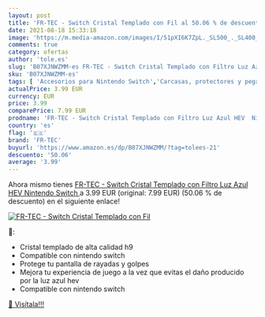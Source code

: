```yaml
---
layout: post
title: 'FR-TEC - Switch Cristal Templado con Fil al 50.06 % de descuento'
date: 2021-08-18 15:33:18
image: 'https://m.media-amazon.com/images/I/51pXI6K7ZpL._SL500_._SL400_.jpg'
comments: true
category: ofertas
author: 'tole.es'
slug: 'B07XJNWZMM-es FR-TEC - Switch Cristal Templado con Filtro Luz Azul HEV...'
sku: 'B07XJNWZMM-es'
tags: [ 'Accesorios para Nintendo Switch','Carcasas, protectores y pegatinas para Nintendo Switch','Hardware y juegos para Nintendo Switch','Protectores de pantalla para Nintendo Switch','Videojuegos','fr-tec','nintendo', ]
actualPrice: 3.99 EUR
currency: EUR
price: 3.99
comparePrice: 7.99 EUR
prodname: 'FR-TEC - Switch Cristal Templado con Filtro Luz Azul HEV  Nintendo Switch '
country: 'es'
flag: '🇪🇸'
brand: 'FR-TEC'
buyurl: 'https://www.amazon.es/dp/B07XJNWZMM/?tag=tolees-21'
descuento: '50.06'
average: '3.99'
---
```


Ahora mismo tienes [FR-TEC - Switch Cristal Templado con Filtro Luz Azul HEV  Nintendo Switch ](https://www.amazon.es/dp/B07XJNWZMM/?tag=tolees-21) a 3.99 EUR (original: 7.99 EUR) (50.06 %  de descuento) en el siguiente enlace!

[![FR-TEC - Switch Cristal Templado con Fil](https://m.media-amazon.com/images/I/51pXI6K7ZpL._SL500_._SL400_.jpg)](https://www.amazon.es/dp/B07XJNWZMM/?tag=tolees-21)

🔎:

- Cristal templado de alta calidad h9
- Compatible con nintendo switch
- Protege tu pantalla de rayadas y golpes
- Mejora tu experiencia de juego a la vez que evitas el daño producido por la luz azul hev
- Compatible con nintendo switch

[🛒 Visítala!!!](https://www.amazon.es/dp/B07XJNWZMM/?tag=tolees-21)
